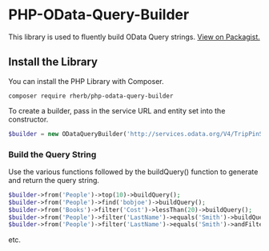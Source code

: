 # PHP-OData-Query-Builder
This library is used to fluently build OData Query strings.
[View on Packagist.](https://packagist.org/packages/rherb/php-odata-query-builder)

## Install the Library
You can install the PHP Library with Composer.
```
composer require rherb/php-odata-query-builder
```

To create a builder, pass in the service URL and entity set into the constructor.
```php
$builder = new ODataQueryBuilder('http://services.odata.org/V4/TripPinService/', 'People');
```
### Build the Query String
Use the various functions followed by the buildQuery() function to generate and return the query string.
```php
$builder->from('People')->top(10)->buildQuery();
$builder->from('People')->find('bobjoe')->buildQuery();
$builder->from('Books')->filter('Cost')->lessThan(20)->buildQuery();
$builder->from('People')->filter('LastName')->equals('Smith')->buildQuery();
$builder->from('People')->filter('LastName')->equals('Smith')->andFilter('FirstName')->equals('Joe')->buildQuery();
```
etc.
